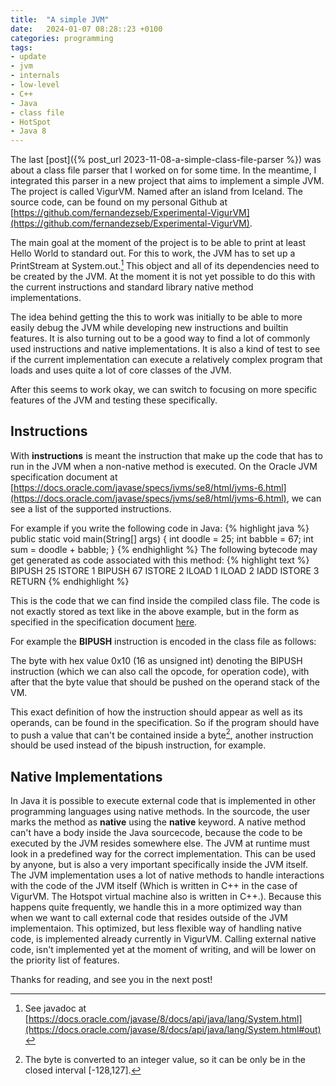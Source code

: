 ```yaml
---
title:  "A simple JVM"
date:   2024-01-07 08:28::23 +0100
categories: programming
tags:
- update
- jvm
- internals
- low-level
- C++
- Java
- class file
- HotSpot
- Java 8
---
```


The last [post]({% post_url 2023-11-08-a-simple-class-file-parser %}) was about a class file parser that I worked on for some time. In the meantime, I integrated this parser in a new project that aims to implement a simple JVM. The project is called VigurVM. Named after an island from Iceland.
The source code, can be found on my personal Github at [https://github.com/fernandezseb/Experimental-VigurVM](https://github.com/fernandezseb/Experimental-VigurVM).

The main goal at the moment of the project is to be able to print at least Hello World to standard out. For this to work, the JVM has to set up a PrintStream at System.out.[^1] This object and all of its dependencies need to be created by the JVM. At the moment it is not yet possible to do this with the current instructions and standard library native method implementations.

The idea behind getting the this to work was initially to be able to more easily debug the JVM while developing new instructions and builtin features. It is also turning out to be a good way to find a lot of commonly used instructions and native implementations. It is also a kind of test to see if the current implementation can execute a relatively complex program that loads and uses quite a lot of core classes of the JVM.

After this seems to work okay, we can switch to focusing on more specific features of the JVM and testing these specifically.

## Instructions
With **instructions** is meant the instruction that make up the code that has to run in the JVM when a non-native method is executed. On the Oracle JVM specification document at [https://docs.oracle.com/javase/specs/jvms/se8/html/jvms-6.html](https://docs.oracle.com/javase/specs/jvms/se8/html/jvms-6.html), we can see a list of the supported instructions.

For example if you write the following code in Java:
{% highlight java %}
public static void main(String[] args) {
    int doodle = 25;
    int babble = 67;
    int sum = doodle + babble;
}
{% endhighlight %}
The following bytecode may get generated as code associated with this method:
{% highlight text %}
BIPUSH 25
ISTORE 1
BIPUSH 67
ISTORE 2
ILOAD 1
ILOAD 2
IADD
ISTORE 3
RETURN
{% endhighlight %}

This is the code that we can find inside the compiled class file. The code is not exactly stored as text like in the above example, but in the form as specified in the specification document [here](https://docs.oracle.com/javase/specs/jvms/se8/html/jvms-6.html).

For example the **BIPUSH** instruction is encoded in the class file as follows:

The byte with hex value 0x10 (16 as unsigned int) denoting the BIPUSH instruction (which we can also call the opcode, for operation code), with after that the byte value that should be pushed on the operand stack of the VM. 

This exact definition of how the instruction should appear as well as its operands, can be found in the specification. So if the program should have to push a value that can't be contained inside a byte[^2], another instruction should be used instead of the bipush instruction, for example.

## Native Implementations
In Java it is possible to execute external code that is implemented in other programming languages using native methods. In the sourcode, the user marks the method as **native** using the **native** keyword. A native method can't have a body inside the Java sourcecode, because the code to be executed by the JVM resides somewhere else. The JVM at runtime must look in a predefined way for the correct implementation. This can be used by anyone, but is also a very important specifically inside the JVM itself. The JVM implementation uses a lot of native methods to handle interactions with the code of the JVM itself (Which is written in C++ in the case of VigurVM. The Hotspot virtual machine also is written in C++.). Because this happens quite frequently, we handle this in a more optimized way than when we want to call external code that resides outside of the JVM implementaion. This optimized, but less flexible way of handling native code, is implemented already currently in VigurVM. Calling external native code, isn't implemented yet at the moment of writing, and will be lower on the priority list of features.


Thanks for reading, and see you in the next post!

[^1]: See javadoc at [https://docs.oracle.com/javase/8/docs/api/java/lang/System.html](https://docs.oracle.com/javase/8/docs/api/java/lang/System.html#out)
[^2]: The byte is converted to an integer value, so it can be only be in the closed interval [-128,127].